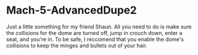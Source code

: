 # Mach-5-AdvancedDupe2
Just a little something for my friend Shaun.
All you need to do is make sure the collisions for the dome are turned off, jump in crouch down, enter a seat, and you're in. To be safe, I reccomend that you enable the dome's collisions to keep the minges and bullets out of your hair.
